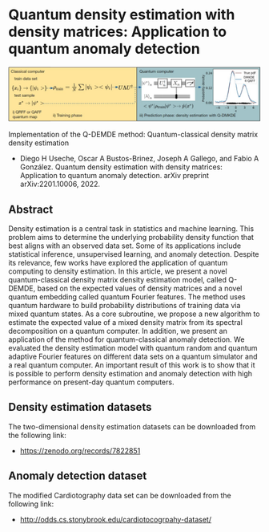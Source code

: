 # Quantum density estimation with density matrices: Application to quantum anomaly detection

![](https://raw.githubusercontent.com/diegour1/QDEMDE/main/Images/QDEMDE_Method3.jpg)

Implementation of the Q-DEMDE method: Quantum-classical density matrix density estimation

- Diego H Useche, Oscar A Bustos-Brinez, Joseph A Gallego, and Fabio A González. Quantum density estimation with density matrices: Application to quantum anomaly detection. arXiv preprint arXiv:2201.10006, 2022.

## Abstract

Density estimation is a central task in statistics and machine learning. This problem aims to determine the underlying probability density function that best aligns with an observed data set. Some of its applications include statistical inference, unsupervised learning, and anomaly detection. Despite its relevance, few works have explored the application of quantum computing to density estimation. In this article, we present a novel quantum-classical density matrix density estimation model, called Q-DEMDE, based on the expected values of density matrices and a novel quantum embedding called quantum Fourier features. The method uses quantum hardware to build probability distributions of training data via mixed quantum states. As a core subroutine, we propose a new algorithm to estimate the expected value of a mixed density matrix from its spectral decomposition on a quantum computer. In addition, we present an application of the method for quantum-classical anomaly detection. We evaluated the density estimation model with quantum random and quantum adaptive Fourier features on different data sets on a quantum simulator and a real quantum computer. An important result of this work is to show that it is possible to perform density estimation and anomaly detection with high performance on present-day quantum computers.

## Density estimation datasets

The two-dimensional density estimation datasets can be downloaded from the following link: 

- https://zenodo.org/records/7822851

## Anomaly detection dataset

The modified Cardiotography data set can be downloaded from the following link:

- http://odds.cs.stonybrook.edu/cardiotocogrpahy-dataset/

